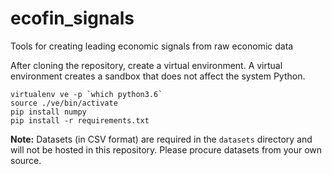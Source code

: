 # ecofin_signals
Tools for creating leading economic signals from raw economic data

After cloning the repository, create a virtual environment.
A virtual environment creates a sandbox that does not affect the system Python.

```
virtualenv ve -p `which python3.6`
source ./ve/bin/activate
pip install numpy
pip install -r requirements.txt
```

**Note:** Datasets (in CSV format) are required in the `datasets` directory and will not be hosted in this repository.
Please procure datasets from your own source.

